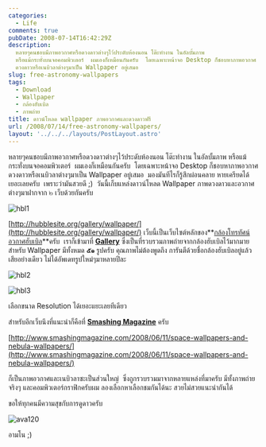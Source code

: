 ```yaml
---
categories:
  - Life
comments: true
pubDate: 2008-07-14T16:42:29Z
description:
  หลายๆคนชอบมีภาพอวกาศหรือดวงดาวต่างๆไว้ประดับห้องนอน โต๊ะทำงาน ในอัลบั้มภาพ
  หรือแม้กระทั่งบนจอคอมพิวเตอร์  ผมเองก็เหมือนกันครับ  โดยเฉพาะหน้าจอ Desktop ก็ชอบหาภาพอวกาศ
  ดวงดาวหรือเนบิวลาต่างๆมาเป็น Wallpaper อยู่เสมอ
slug: free-astronomy-wallpapers
tags:
  - Download
  - Wallpaper
  - กล้องฮับเบิล
  - ภาพถ่าย
title: ดาวน์โหลด wallpaper ภาพอวกาศและดวงดาวฟรี
url: /2008/07/14/free-astronomy-wallpapers/
layout: '../../../layouts/PostLayout.astro'
---
```


หลายๆคนชอบมีภาพอวกาศหรือดวงดาวต่างๆไว้ประดับห้องนอน โต๊ะทำงาน ในอัลบั้มภาพ หรือแม้กระทั่งบนจอคอมพิวเตอร์  ผมเองก็เหมือนกันครับ  โดยเฉพาะหน้าจอ Desktop ก็ชอบหาภาพอวกาศ ดวงดาวหรือเนบิวลาต่างๆมาเป็น Wallpaper อยู่เสมอ  มองมันทีไรก็รู้สึกผ่อนคลาย หายเครียดได้เยอะเลยครับ  เพราะว่ามันสวยดี ;)  วันนี้เก็บแหล่งดาวน์โหลด Wallpaper ภาพดวงดาวและอวกาศต่างๆมาฝากจาก ๒ เว็บด้วยกันครับ

![hbl1](https://2012.armno.in.th/wp-content/uploads/2008/07/hbl1-thumb.jpg)

[http://hubblesite.org/gallery/wallpaper/](http://hubblesite.org/gallery/wallpaper/) เว็บนี้เป็นเว็บไซต์หลักของ**[กล้องโทรทัศน์อวกาศฮับเบิล](http://th.wikipedia.org/wiki/%E0%B8%81%E0%B8%A5%E0%B9%89%E0%B8%AD%E0%B8%87%E0%B9%82%E0%B8%97%E0%B8%A3%E0%B8%97%E0%B8%A3%E0%B8%A3%E0%B8%A8%E0%B8%99%E0%B9%8C%E0%B8%AD%E0%B8%A7%E0%B8%81%E0%B8%B2%E0%B8%A8%E0%B8%AE%E0%B8%B1%E0%B8%9A%E0%B9%80%E0%B8%9A%E0%B8%B4%E0%B8%A5)**ครับ  เราก็เข้ามาที่ **[Gallery](http://hubblesite.org/gallery/)** ซึ่งเป็นที่รวบรวมภาพถ่ายจากกล้องฮับเบิลไว้มากมาย สำหรับ Wallpaper มีทั้งหมด **๕๑** รูปครับ คุณภาพไม่ต้องพูดถึง การันตีด้วยชื่อกล้องฮับเบิลอยู่แล้ว  เสียอย่างเดียว ไม่ได้อัพเดทรูปใหม่ๆมาหลายปีละ

![hbl2](https://2012.armno.in.th/wp-content/uploads/2008/07/hbl2-thumb.jpg)

![hbl3](https://2012.armno.in.th/wp-content/uploads/2008/07/hbl3-thumb.jpg)

เลือกขนาด Resolution ได้เยอะแยะเลยทีเดียว

สำหรับอีกเว็บนึงที่แนะนำก็คือที่ **[Smashing Magazine](http://www.smashingmagazine.com)** ครับ

[http://www.smashingmagazine.com/2008/06/11/space-wallpapers-and-nebula-wallpapers/](http://www.smashingmagazine.com/2008/06/11/space-wallpapers-and-nebula-wallpapers/)

ก็เป็นภาพอวกาศและเนบิวลาซะเป็นส่วนใหญ่  ซึ่งถูกรวบรวมมาจากหลายแหล่งที่มาครับ มีทั้งภาพถ่ายจริงๆ และคอมพิวเตอร์กราฟิกครับผม ลองเลือกหาเลือกชมกันได้นะ สวยไม่สวยแนะนำกันได้

ขอให้ทุกคนมีความสุขกับการดูดาวครับ

![ava120](https://2012.armno.in.th/wp-content/uploads/2008/07/ava120-thumb.gif)

อามโน
;)
